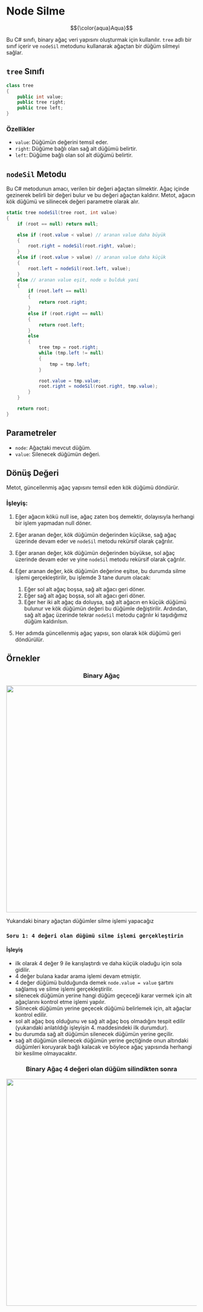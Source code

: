 # Node Silme

$${\color{aqua}Aqua}$$

Bu C# sınıfı, binary ağaç veri yapısını oluşturmak için kullanılır. `tree` adlı bir sınıf içerir ve `nodeSil` metodunu kullanarak ağaçtan bir düğüm silmeyi sağlar.

## `tree` Sınıfı

```csharp
class tree
{
    public int value;
    public tree right;
    public tree left;
}
```

### Özellikler

- `value`: Düğümün değerini temsil eder.
- `right`: Düğüme bağlı olan sağ alt düğümü belirtir.
- `left`: Düğüme bağlı olan sol alt düğümü belirtir.


## `nodeSil` Metodu
Bu C# metodunun amacı, verilen bir değeri ağaçtan silmektir. Ağaç içinde gezinerek belirli bir değeri bulur ve bu değeri ağaçtan kaldırır. Metot, ağacın kök düğümü ve silinecek değeri parametre olarak alır.
```csharp
static tree nodeSil(tree root, int value)
{
    if (root == null) return null;

    else if (root.value < value) // aranan value daha büyük
    {
        root.right = nodeSil(root.right, value);
    }
    else if (root.value > value) // aranan value daha küçük
    {
        root.left = nodeSil(root.left, value);
    }
    else // aranan value eşit, node u bulduk yani
    {
        if (root.left == null)
        {
            return root.right;
        }
        else if (root.right == null)
        {
            return root.left;
        }
        else
        {
            tree tmp = root.right;
            while (tmp.left != null)
            {
                tmp = tmp.left;
            }

            root.value = tmp.value;
            root.right = nodeSil(root.right, tmp.value);
        }
    }

    return root;
}
```

## Parametreler

- `node`: Ağaçtaki mevcut düğüm.
- `value`: Silenecek düğümün değeri.

## Dönüş Değeri

Metot, güncellenmiş ağaç yapısını temsil eden kök düğümü döndürür.

### İşleyiş:

1. Eğer ağacın kökü null ise, ağaç zaten boş demektir, dolayısıyla herhangi bir işlem yapmadan null döner.

2. Eğer aranan değer, kök düğümün değerinden küçükse, sağ ağaç üzerinde devam eder ve `nodeSil` metodu rekürsif olarak çağrılır.

3. Eğer aranan değer, kök düğümün değerinden büyükse, sol ağaç üzerinde devam eder ve yine `nodeSil` metodu rekürsif olarak çağrılır.

4. Eğer aranan değer, kök düğümün değerine eşitse, bu durumda silme işlemi gerçekleştirilir, bu işlemde 3 tane durum olacak:
   1. Eğer sol alt ağaç boşsa, sağ alt ağacı geri döner.
   2. Eğer sağ alt ağaç boşsa, sol alt ağacı geri döner.
   3. Eğer her iki alt ağaç da doluysa, sağ alt ağacın en küçük düğümü bulunur ve kök düğümün değeri bu düğümle değiştirilir. Ardından, sağ alt ağaç üzerinde tekrar `nodeSil` metodu çağrılır ki taşıdığımız düğüm kaldırılsın.

5. Her adımda güncellenmiş ağaç yapısı, son olarak kök düğümü geri döndürülür.

## Örnekler

<div align="center">
    <h3>Binary Ağaç</h3>
    <img src="https://github.com/yasir723/node-ekle/assets/111686779/11d4aac8-b0d4-4762-b028-17d29fada8d1" width="600">
</div>

Yukarıdaki binary ağaçtan düğümler silme işlemi yapacağız
### `Soru 1: 4 değeri olan düğümü silme işlemi gerçekleştirin`
#### İşleyiş
- ilk olarak 4 değer 9 ile karışlaştırdı ve daha küçük oladuğu için sola gidilir.
- 4 değer bulana kadar arama işlemi devam etmiştir.
- 4 değer düğümü bulduğunda demek `node.value = value` şartını sağlamış ve silme işlemi gerçekleştirilir.
- silenecek düğümün yerine hangi düğüm geçeceği karar vermek için alt ağaçlarını kontrol etme işlemi yapılır.
- Silinecek düğümün yerine geçecek düğümü belirlemek için, alt ağaçlar kontrol edilir.
- sol alt ağaç boş olduğunu ve sağ alt ağaç boş olmadığını tespit edilir (yukarıdaki anlatıldığı işleyişin 4. maddesindeki ilk durumdur).
- bu durumda sağ alt düğümün silenecek düğümün yerine geçilir.
- sağ alt düğümün silenecek düğümün yerine geçtiğinde onun altındaki düğümleri koruyarak bağlı kalacak ve böylece ağaç yapısında herhangi bir kesilme olmayacaktır.

<div align="center">
    <h3>Binary Ağaç 4 değeri olan düğüm silindikten sonra</h3>
    <img src="https://github.com/yasir723/node-ekle/assets/111686779/a7b5d8d3-7fde-4d4d-818a-3689df53d17f" width="600">
</div>




